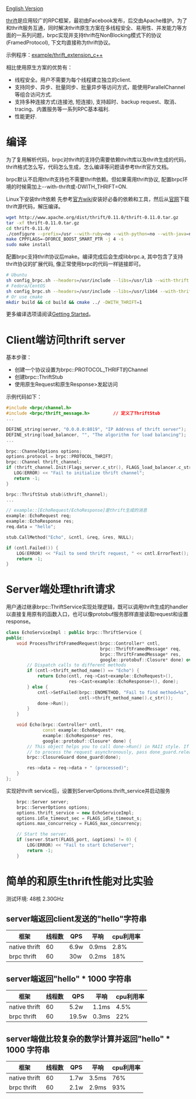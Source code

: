 [English Version](../en/thrift.md)

[thrift](https://thrift.apache.org/)是应用较广的RPC框架，最初由Facebook发布，后交由Apache维护。为了和thrift服务互通，同时解决thrift原生方案在多线程安全、易用性、并发能力等方面的一系列问题，brpc实现并支持thrift在NonBlocking模式下的协议(FramedProtocol), 下文均直接称为thrift协议。

示例程序：[example/thrift_extension_c++](https://github.com/brpc/brpc/tree/master/example/thrift_extension_c++/)

相比使用原生方案的优势有：
- 线程安全。用户不需要为每个线程建立独立的client.
- 支持同步、异步、批量同步、批量异步等访问方式，能使用ParallelChannel等组合访问方式.
- 支持多种连接方式(连接池, 短连接), 支持超时、backup request、取消、tracing、内置服务等一系列RPC基本福利.
- 性能更好.

# 编译
为了复用解析代码，brpc对thrift的支持仍需要依赖thrift库以及thrift生成的代码，thrift格式怎么写，代码怎么生成，怎么编译等问题请参考thrift官方文档。

brpc默认不启用thrift支持也不需要thrift依赖。但如果需用thrift协议, 配置brpc环境的时候需加上--with-thrift或-DWITH_THRIFT=ON.

Linux下安装thrift依赖
先参考[官方wiki](https://thrift.apache.org/docs/install/debian)安装好必备的依赖和工具，然后从[官网](https://thrift.apache.org/download)下载thrift源代码，解压编译。
```bash
wget http://www.apache.org/dist/thrift/0.11.0/thrift-0.11.0.tar.gz
tar -xf thrift-0.11.0.tar.gz
cd thrift-0.11.0/
./configure --prefix=/usr --with-ruby=no --with-python=no --with-java=no --with-go=no --with-perl=no --with-php=no --with-csharp=no --with-erlang=no --with-lua=no --with-nodejs=no
make CPPFLAGS=-DFORCE_BOOST_SMART_PTR -j 4 -s
sudo make install
```

配置brpc支持thrift协议后make。编译完成后会生成libbrpc.a, 其中包含了支持thrift协议的扩展代码, 像正常使用brpc的代码一样链接即可。
```bash
# Ubuntu
sh config_brpc.sh --headers=/usr/include --libs=/usr/lib --with-thrift
# Fedora/CentOS
sh config_brpc.sh --headers=/usr/include --libs=/usr/lib64 --with-thrift
# Or use cmake
mkdir build && cd build && cmake ../ -DWITH_THRIFT=1
```
更多编译选项请阅读[Getting Started](../cn/getting_started.md)。

# Client端访问thrift server
基本步骤：
- 创建一个协议设置为brpc::PROTOCOL_THRIFT的Channel
- 创建brpc::ThriftStub
- 使用原生Request和原生Response>发起访问

示例代码如下：
```c++
#include <brpc/channel.h>
#include <brpc/thrift_message.h>         // 定义了ThriftStub
...

DEFINE_string(server, "0.0.0.0:8019", "IP Address of thrift server");
DEFINE_string(load_balancer, "", "The algorithm for load balancing");
...
  
brpc::ChannelOptions options;
options.protocol = brpc::PROTOCOL_THRIFT;
brpc::Channel thrift_channel;
if (thrift_channel.Init(Flags_server.c_str(), FLAGS_load_balancer.c_str(), &options) != 0) {
   LOG(ERROR) << "Fail to initialize thrift channel";
   return -1;
}

brpc::ThriftStub stub(&thrift_channel);
...

// example::[EchoRequest/EchoResponse]是thrift生成的消息
example::EchoRequest req;
example::EchoResponse res;
req.data = "hello";

stub.CallMethod("Echo", &cntl, &req, &res, NULL);

if (cntl.Failed()) {
    LOG(ERROR) << "Fail to send thrift request, " << cntl.ErrorText();
    return -1;
} 
```

# Server端处理thrift请求
用户通过继承brpc::ThriftService实现处理逻辑，既可以调用thrift生成的handler以直接复用原有的函数入口，也可以像protobuf服务那样直接读取request和设置response。
```c++
class EchoServiceImpl : public brpc::ThriftService {
public:
    void ProcessThriftFramedRequest(brpc::Controller* cntl,
                                    brpc::ThriftFramedMessage* req,
                                    brpc::ThriftFramedMessage* res,
                                    google::protobuf::Closure* done) override {
        // Dispatch calls to different methods
        if (cntl->thrift_method_name() == "Echo") {
            return Echo(cntl, req->Cast<example::EchoRequest>(),
                        res->Cast<example::EchoResponse>(), done);
        } else {
            cntl->SetFailed(brpc::ENOMETHOD, "Fail to find method=%s",
                            cntl->thrift_method_name().c_str());
            done->Run();
        }
    }

    void Echo(brpc::Controller* cntl,
              const example::EchoRequest* req,
              example::EchoResponse* res,
              google::protobuf::Closure* done) {
        // This object helps you to call done->Run() in RAII style. If you need
        // to process the request asynchronously, pass done_guard.release().
        brpc::ClosureGuard done_guard(done);

        res->data = req->data + " (processed)";
    }
};
```

实现好thrift service后，设置到ServerOptions.thrift_service并启动服务
```c++
    brpc::Server server;
    brpc::ServerOptions options;
    options.thrift_service = new EchoServiceImpl;
    options.idle_timeout_sec = FLAGS_idle_timeout_s;
    options.max_concurrency = FLAGS_max_concurrency;

    // Start the server.
    if (server.Start(FLAGS_port, &options) != 0) {
        LOG(ERROR) << "Fail to start EchoServer";
        return -1;
    }
```

# 简单的和原生thrift性能对比实验
测试环境: 48核  2.30GHz
## server端返回client发送的"hello"字符串
框架 | 线程数 | QPS | 平响 | cpu利用率
---- | --- | --- | --- | ---
native thrift | 60 | 6.9w | 0.9ms | 2.8%
brpc thrift | 60 | 30w | 0.2ms | 18%

## server端返回"hello" * 1000 字符串
框架 | 线程数 | QPS | 平响 | cpu利用率
---- | --- | --- | --- | ---
native thrift | 60 | 5.2w | 1.1ms | 4.5%
brpc thrift | 60 | 19.5w | 0.3ms | 22%

## server端做比较复杂的数学计算并返回"hello" * 1000 字符串
框架 | 线程数 | QPS | 平响 | cpu利用率
---- | --- | --- | --- | ---
native thrift | 60 | 1.7w | 3.5ms | 76%
brpc thrift | 60 | 2.1w | 2.9ms | 93%
